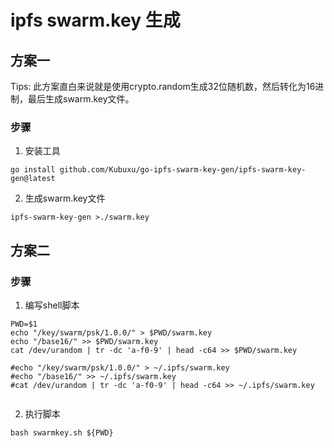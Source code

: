 # ipfs swarm.key 生成

## 方案一

Tips: 此方案直白来说就是使用crypto.random生成32位随机数，然后转化为16进制，最后生成swarm.key文件。

### 步骤

1. 安装工具

```shell
go install github.com/Kubuxu/go-ipfs-swarm-key-gen/ipfs-swarm-key-gen@latest
```

2. 生成swarm.key文件

```shell
ipfs-swarm-key-gen >./swarm.key
```

## 方案二

### 步骤

1. 编写shell脚本

```shell
PWD=$1
echo "/key/swarm/psk/1.0.0/" > $PWD/swarm.key
echo "/base16/" >> $PWD/swarm.key
cat /dev/urandom | tr -dc 'a-f0-9' | head -c64 >> $PWD/swarm.key

#echo "/key/swarm/psk/1.0.0/" > ~/.ipfs/swarm.key
#echo "/base16/" >> ~/.ipfs/swarm.key
#cat /dev/urandom | tr -dc 'a-f0-9' | head -c64 >> ~/.ipfs/swarm.key


```

2. 执行脚本

```shell
bash swarmkey.sh ${PWD}

```
